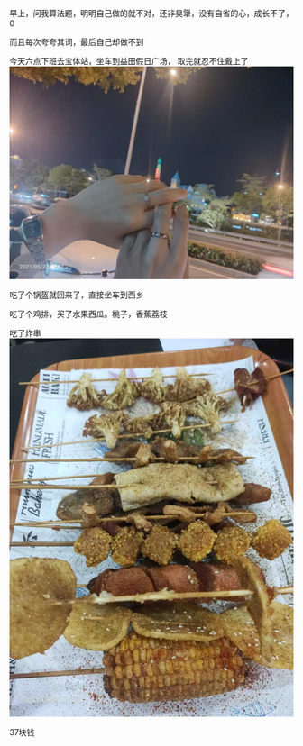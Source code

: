 早上，问我算法题，明明自己做的就不对，还非臭犟，没有自省的心，成长不了，0

而且每次夸夸其词，最后自己却做不到


今天六点下班去宝体站，坐车到益田假日广场，
取完就忍不住戴上了
![](../../img/6904315-203c52405843131c.jpg)

吃了个锅盔就回来了，直接坐车到西乡

吃了个鸡排，买了水果西瓜。桃子，香蕉荔枝

吃了炸串
![](../../img/6904315-6a86603a291cbfb4.jpg)

37块钱
